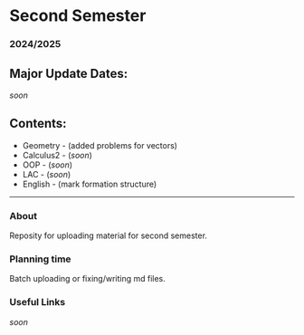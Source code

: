 # Second Semester
### 2024/2025

## Major Update Dates:
*soon*

## Contents:

- Geometry - (added problems for vectors)
- Calculus2 - (*soon*)
- OOP - (*soon*)
- LAC - (*soon*)
- English - (mark formation structure)

---

### About

Reposity for uploading material for second semester.

### Planning time

Batch uploading or fixing/writing md files.

### Useful Links

*soon*

